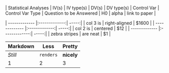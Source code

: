 | Statistical Analyses        | IV(s)           | IV type(s)  | DV(s)     | DV type(s)    | Control Var  | Control Var Type | Question to be Answered   | H0      | alpha     | link to paper     |


| ------------- |:-------------:| -----:|
| col 3 is      | right-aligned | $1600 |
| ------------- |:-------------:| -----:|
| col 2 is      | centered      |   $12 |
| ------------- |:-------------:| -----:|
| zebra stripes | are neat      |    $1 |


Markdown | Less | Pretty
--- | --- | ---
*Still* | `renders` | **nicely**
1 | 2 | 3
